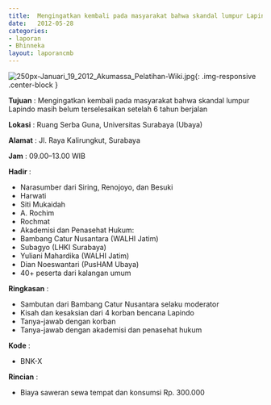 ```yaml
---	
title: 	Mengingatkan kembali pada masyarakat bahwa skandal lumpur Lapindo masih belum terselesaikan setelah 6 tahun berjalan
date: 	2012-05-28
categories:	
- laporan	
- Bhinneka	
layout: laporancmb	
---	
```

	
![250px-Januari_19_2012_Akumassa_Pelatihan-Wiki.jpg](/uploads/250px-Januari_19_2012_Akumassa_Pelatihan-Wiki.jpg){: .img-responsive .center-block }	
	
**Tujuan** :	Mengingatkan kembali pada masyarakat bahwa skandal lumpur Lapindo masih belum terselesaikan setelah 6 tahun berjalan
	
**Lokasi** :	Ruang Serba Guna, Universitas Surabaya (Ubaya)
	
**Alamat** : 	Jl. Raya Kalirungkut, Surabaya
	
**Jam** :	09.00–13.00 WIB
	
**Hadir** :	
*	Narasumber dari Siring, Renojoyo, dan Besuki
*	Harwati
*	Siti Mukaidah
*	A. Rochim
*	Rochmat
*	Akademisi dan Penasehat Hukum:
*	Bambang Catur Nusantara (WALHI Jatim)
*	Subagyo (LHKI Surabaya)
*	Yuliani Mahardika (WALHI Jatim)
*	Dian Noeswantari (PusHAM Ubaya)
*	40+ peserta dari kalangan umum

**Ringkasan** :	
*	Sambutan dari Bambang Catur Nusantara selaku moderator
*	Kisah dan kesaksian dari 4 korban bencana Lapindo
*	Tanya-jawab dengan korban
*	Tanya-jawab dengan akademisi dan penasehat hukum

**Kode** :
* BNK-X

**Rincian** :
* Biaya saweran sewa tempat dan konsumsi Rp. 300.000

